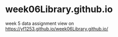 # week06Library.github.io
week 5 data assignment view on https://yf1253.github.io/week06Library.github.io/

